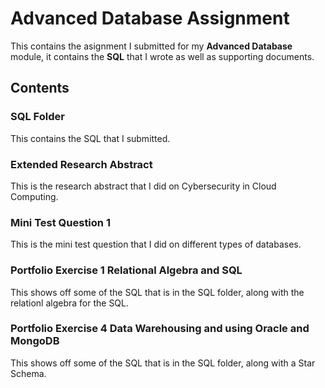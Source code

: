 # Advanced Database Assignment
This contains the asignment I submitted for my **Advanced Database** module, it contains the **SQL** that I wrote as well as supporting documents.

## Contents

### SQL Folder
This contains the SQL that I submitted.

### Extended Research Abstract
This is the research abstract that I did on Cybersecurity in Cloud Computing.

### Mini Test Question 1
This is the mini test question that I did on different types of databases.

### Portfolio Exercise 1 Relational Algebra and SQL
This shows off some of the SQL that is in the SQL folder, along with the relationl algebra for the SQL.

### Portfolio Exercise 4 Data Warehousing and using Oracle and MongoDB
This shows off some of the SQL that is in the SQL folder, along with a Star Schema.
